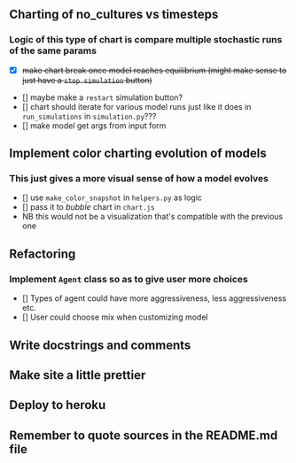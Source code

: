 ## Charting of no_cultures vs timesteps
### Logic of this type of chart is compare multiple stochastic runs of the same params
- [x]  ~~make chart break once model reaches equilibrium (might make sense to just have a `stop simulation` button)~~
- [] maybe make a `restart` simulation button?
- [] chart should iterate for various model runs just like it does in `run_simulations` in `simulation.py`???
- [] make model get args from input form


## Implement color charting evolution of models
### This just gives a more visual sense of how a model evolves
- [] use `make_color_snapshot` in `helpers.py` as logic
- [] pass it to *bubble* chart in `chart.js`
- NB this would not be a visualization that's compatible with the previous one

## Refactoring 
### Implement `Agent` class so as to give user more choices
- [] Types of agent could have more aggressiveness, less aggressiveness etc.
- [] User could choose mix when customizing model

## Write docstrings and comments

## Make site a little prettier

## Deploy to heroku

## Remember to quote sources in the README.md file